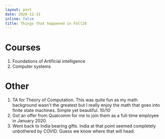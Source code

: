 ```yaml
---
layout: post
date: 2020-12-31
inline: false
title: Things that happened in Fall20
---
```


# Courses
1. Foundations of Artificial intelligence
2. Computer systems

# Other
1. TA for Theory of Computation. This was quite fun as my math background wasn't the greatest but I really enjoy the math that goes into finite state machines. Simple yet beautiful. 10/10
2. Got an offer from Qualcomm for me to join them as a full-time employee in January 2020.
3. Went back to India bearing gifts. India at that point seemed completely unbothered by COVID. Guess we know where that will head.
